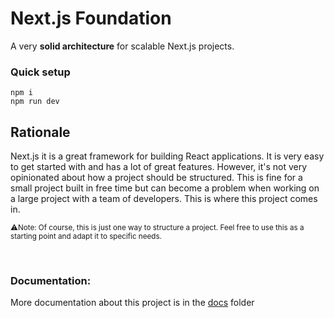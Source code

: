 # **Next.js Foundation**

A very **solid architecture** for scalable Next.js projects.

### **Quick setup**

```
npm i
npm run dev
```

## **Rationale**

Next.js it is a great framework for building React applications. It is very easy to get started with and has a lot of great features. However, it's not very opinionated about how a project should be structured. This is fine for a small project built in free time but can become a problem when working on a large project with a team of developers. This is where this project comes in.

<sub>⚠️Note: Of course, this is just one way to structure a project. Feel free to use this as a starting point and adapt it to specific needs.</sub>

<br>

### **Documentation:**

More documentation about this project is in the [docs](./docs/01-INTRO.md) folder
